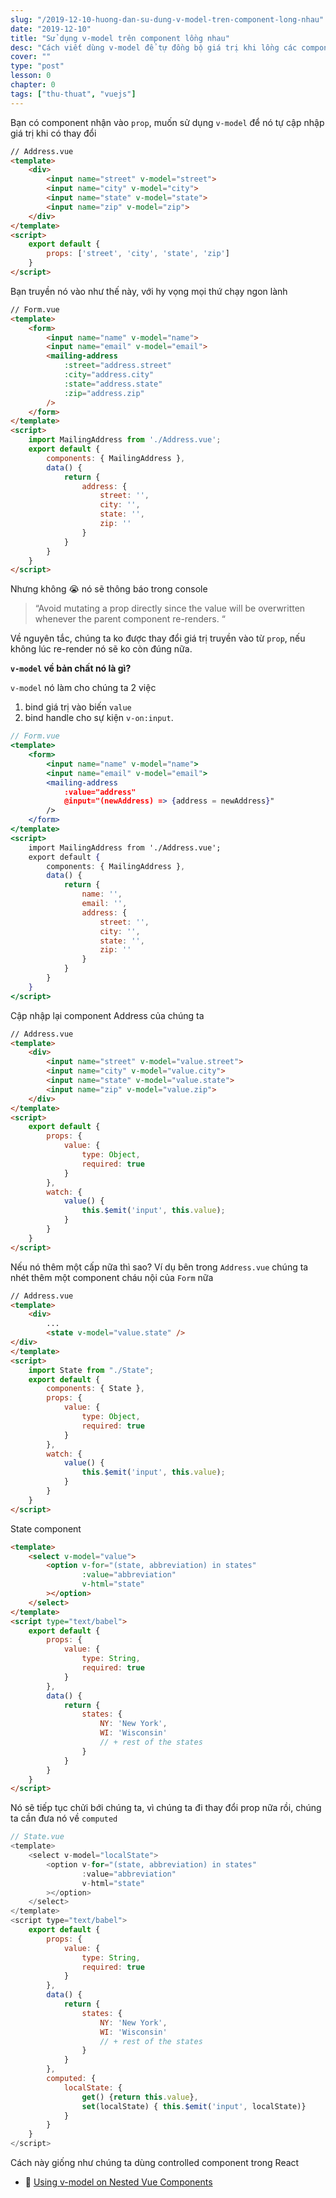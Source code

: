 ```yaml
---
slug: "/2019-12-10-huong-dan-su-dung-v-model-tren-component-long-nhau"
date: "2019-12-10"
title: "Sử dụng v-model trên component lồng nhau"
desc: "Cách viết dùng v-model để tự đồng bộ giá trị khi lồng các component"
cover: ""
type: "post"
lesson: 0
chapter: 0
tags: ["thu-thuat", "vuejs"]
---
```


Bạn có component nhận vào `prop`, muốn sử dụng `v-model` để nó tự cập nhập giá trị khi có thay đổi

```html
// Address.vue
<template>
    <div>
        <input name="street" v-model="street">
        <input name="city" v-model="city">
        <input name="state" v-model="state">
        <input name="zip" v-model="zip">
    </div>
</template>
<script>
    export default {
        props: ['street', 'city', 'state', 'zip']
    }
</script>
```

Bạn truyền nó vào như thế này, với hy vọng mọi thứ chạy ngon lành

```html
// Form.vue
<template>
    <form>
        <input name="name" v-model="name">
        <input name="email" v-model="email">
        <mailing-address
            :street="address.street"
            :city="address.city"
            :state="address.state"
            :zip="address.zip"
        />
    </form>
</template>
<script>
    import MailingAddress from './Address.vue';
    export default {
        components: { MailingAddress },
        data() {
            return {
                address: {
                    street: '',
                    city: '',
                    state: '',
                    zip: ''
                }
            }
        }
    }
</script>
```

Nhưng không 😭 nó sẽ thông báo trong console

> “Avoid mutating a prop directly since the value will be overwritten whenever the parent component re-renders. “

Về nguyên tắc, chúng ta ko được thay đổi giá trị truyền vào từ `prop`, nếu không lúc re-render nó sẽ ko còn đúng nữa.

**`v-model` về bản chất nó là gì?**

`v-model` nó làm cho chúng ta 2 việc

1. bind giá trị vào biến `value`
2. bind handle cho sự kiện `v-on:input`.

```jsx
// Form.vue
<template>
    <form>
        <input name="name" v-model="name">
        <input name="email" v-model="email">
        <mailing-address
            :value="address"
            @input="(newAddress) => {address = newAddress}"
        />
    </form>
</template>
<script>
    import MailingAddress from './Address.vue';
    export default {
        components: { MailingAddress },
        data() {
            return {
                name: '',
                email: '',
                address: {
                    street: '',
                    city: '',
                    state: '',
                    zip: ''
                }
            }
        }
    }
</script>
```



Cập nhập lại component Address của chúng ta

```html
// Address.vue
<template>
    <div>
        <input name="street" v-model="value.street">
        <input name="city" v-model="value.city">
        <input name="state" v-model="value.state">
        <input name="zip" v-model="value.zip">
    </div>
</template>
<script>
    export default {
        props: {
            value: {
                type: Object,
                required: true
            }
        },
        watch: {
            value() {
                this.$emit('input', this.value);
            }
        }
    }
</script>
```



Nếu nó thêm một cấp nữa thì sao? Ví dụ bên trong `Address.vue` chúng ta nhét thêm một component cháu nội của `Form` nữa

```html
// Address.vue
<template>
    <div>
        ...
        <state v-model="value.state" />
</div>
</template>
<script>
    import State from "./State";
    export default {
        components: { State },
        props: {
            value: {
                type: Object,
                required: true
            }
        },
        watch: {
            value() {
                this.$emit('input', this.value);
            }
        }
    }
</script>
```

State component

```html
<template>
    <select v-model="value">
        <option v-for="(state, abbreviation) in states"
                :value="abbreviation"
                v-html="state"
        ></option>
    </select>
</template>
<script type="text/babel">
    export default {
        props: {
            value: {
                type: String,
                required: true
            }
        },
        data() {
            return {
                states: {
                    NY: 'New York',
                    WI: 'Wisconsin'
                    // + rest of the states
                }
            }
        }
    }
</script>
```

Nó sẽ tiếp tục chửi bới chúng ta, vì chúng ta đi thay đổi prop nữa rồi, chúng ta cần đưa nó về `computed`

```js
// State.vue
<template>
    <select v-model="localState">
        <option v-for="(state, abbreviation) in states"
                :value="abbreviation"
                v-html="state"
        ></option>
    </select>
</template>
<script type="text/babel">
    export default {
        props: {
            value: {
                type: String,
                required: true
            }
        },
        data() {
            return {
                states: {
                    NY: 'New York',
                    WI: 'Wisconsin'
                    // + rest of the states
                }
            }
        },
        computed: {
            localState: {
                get() {return this.value},
                set(localState) { this.$emit('input', localState)}
            }
        }
    }
</script>
```

Cách này giống như chúng ta dùng controlled component trong React


* 📜 [Using v-model on Nested Vue Components](https://zaengle.com/blog/using-v-model-on-nested-vue-components)

